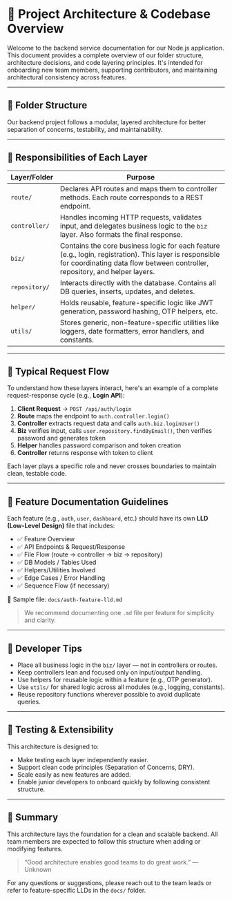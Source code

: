 # 🧱 Project Architecture & Codebase Overview

Welcome to the backend service documentation for our Node.js application. This document provides a complete overview of our folder structure, architecture decisions, and code layering principles. It's intended for onboarding new team members, supporting contributors, and maintaining architectural consistency across features.

---

## 📂 Folder Structure

Our backend project follows a modular, layered architecture for better separation of concerns, testability, and maintainability.

---

## 🧩 Responsibilities of Each Layer

| Layer/Folder      | Purpose |
|-------------------|---------|
| `route/`          | Declares API routes and maps them to controller methods. Each route corresponds to a REST endpoint. |
| `controller/`     | Handles incoming HTTP requests, validates input, and delegates business logic to the `biz` layer. Also formats the final response. |
| `biz/`            | Contains the core business logic for each feature (e.g., login, registration). This layer is responsible for coordinating data flow between controller, repository, and helper layers. |
| `repository/`     | Interacts directly with the database. Contains all DB queries, inserts, updates, and deletes. |
| `helper/`         | Holds reusable, feature-specific logic like JWT generation, password hashing, OTP helpers, etc. |
| `utils/`          | Stores generic, non-feature-specific utilities like loggers, date formatters, error handlers, and constants. |

---

## 🔁 Typical Request Flow

To understand how these layers interact, here's an example of a complete request-response cycle (e.g., **Login API**):

1. **Client Request** → `POST /api/auth/login`
2. **Route** maps the endpoint to `auth.controller.login()`
3. **Controller** extracts request data and calls `auth.biz.loginUser()`
4. **Biz** verifies input, calls `user.repository.findByEmail()`, then verifies password and generates token
5. **Helper** handles password comparison and token creation
6. **Controller** returns response with token to client

Each layer plays a specific role and never crosses boundaries to maintain clean, testable code.

---

## 📘 Feature Documentation Guidelines

Each feature (e.g., `auth`, `user`, `dashboard`, etc.) should have its own **LLD (Low-Level Design)** file that includes:

- ✅ Feature Overview
- ✅ API Endpoints & Request/Response
- ✅ File Flow (route → controller → biz → repository)
- ✅ DB Models / Tables Used
- ✅ Helpers/Utilities Involved
- ✅ Edge Cases / Error Handling
- ✅ Sequence Flow (if necessary)

📄 Sample file: `docs/auth-feature-lld.md`

> We recommend documenting one `.md` file per feature for simplicity and clarity.

---

## 🧠 Developer Tips

- Place all business logic in the `biz/` layer — not in controllers or routes.
- Keep controllers lean and focused only on input/output handling.
- Use helpers for reusable logic within a feature (e.g., OTP generator).
- Use `utils/` for shared logic across all modules (e.g., logging, constants).
- Reuse repository functions wherever possible to avoid duplicate queries.

---

## 🧪 Testing & Extensibility

This architecture is designed to:
- Make testing each layer independently easier.
- Support clean code principles (Separation of Concerns, DRY).
- Scale easily as new features are added.
- Enable junior developers to onboard quickly by following consistent structure.

---

## 📌 Summary

This architecture lays the foundation for a clean and scalable backend. All team members are expected to follow this structure when adding or modifying features.

> “Good architecture enables good teams to do great work.” — Unknown

For any questions or suggestions, please reach out to the team leads or refer to feature-specific LLDs in the `docs/` folder.